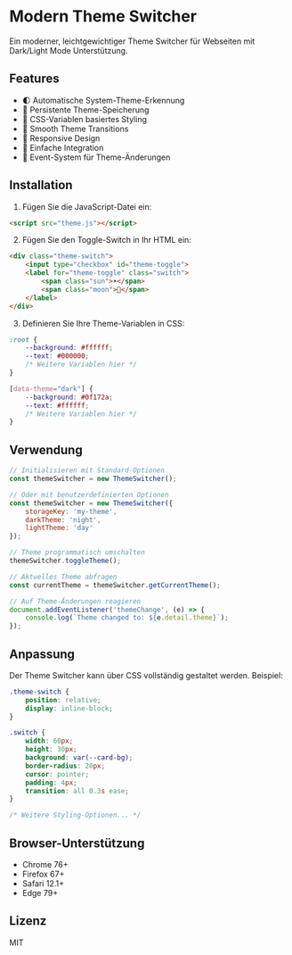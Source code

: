 # Modern Theme Switcher

Ein moderner, leichtgewichtiger Theme Switcher für Webseiten mit Dark/Light Mode Unterstützung.

## Features

- 🌓 Automatische System-Theme-Erkennung
- 💾 Persistente Theme-Speicherung
- 🎨 CSS-Variablen basiertes Styling
- 🔄 Smooth Theme Transitions
- 📱 Responsive Design
- 🎯 Einfache Integration
- 🔌 Event-System für Theme-Änderungen

## Installation

1. Fügen Sie die JavaScript-Datei ein:
```html
<script src="theme.js"></script>
```

2. Fügen Sie den Toggle-Switch in Ihr HTML ein:
```html
<div class="theme-switch">
    <input type="checkbox" id="theme-toggle">
    <label for="theme-toggle" class="switch">
        <span class="sun">☀️</span>
        <span class="moon">🌙</span>
    </label>
</div>
```

3. Definieren Sie Ihre Theme-Variablen in CSS:
```css
:root {
    --background: #ffffff;
    --text: #000000;
    /* Weitere Variablen hier */
}

[data-theme="dark"] {
    --background: #0f172a;
    --text: #ffffff;
    /* Weitere Variablen hier */
}
```

## Verwendung

```javascript
// Initialisieren mit Standard-Optionen
const themeSwitcher = new ThemeSwitcher();

// Oder mit benutzerdefinierten Optionen
const themeSwitcher = new ThemeSwitcher({
    storageKey: 'my-theme',
    darkTheme: 'night',
    lightTheme: 'day'
});

// Theme programmatisch umschalten
themeSwitcher.toggleTheme();

// Aktuelles Theme abfragen
const currentTheme = themeSwitcher.getCurrentTheme();

// Auf Theme-Änderungen reagieren
document.addEventListener('themeChange', (e) => {
    console.log(`Theme changed to: ${e.detail.theme}`);
});
```

## Anpassung

Der Theme Switcher kann über CSS vollständig gestaltet werden. Beispiel:

```css
.theme-switch {
    position: relative;
    display: inline-block;
}

.switch {
    width: 60px;
    height: 30px;
    background: var(--card-bg);
    border-radius: 20px;
    cursor: pointer;
    padding: 4px;
    transition: all 0.3s ease;
}

/* Weitere Styling-Optionen... */
```

## Browser-Unterstützung

- Chrome 76+
- Firefox 67+
- Safari 12.1+
- Edge 79+

## Lizenz

MIT 